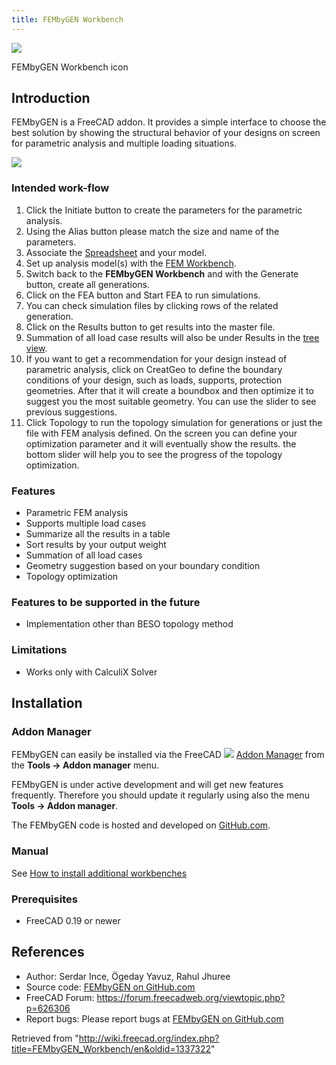 ```yaml
---
title: FEMbyGEN Workbench
---
```


![](/images/FEMbyGEN.svg)

FEMbyGEN Workbench icon

## Introduction

FEMbyGEN is a FreeCAD addon. It provides a simple interface to choose the best solution by showing the structural behavior of your designs on screen for parametric analysis and multiple loading situations.

![](/images/Generative_Design.png)

### Intended work-flow

1. Click the Initiate button to create the parameters for the parametric analysis.
2. Using the Alias button please match the size and name of the parameters.
3. Associate the [Spreadsheet](/Spreadsheet_Workbench "Spreadsheet Workbench") and your model.
4. Set up analysis model(s) with the [FEM Workbench](/FEM_Workbench "FEM Workbench").
5. Switch back to the **FEMbyGEN Workbench** and with the Generate button, create all generations.
6. Click on the FEA button and Start FEA to run simulations.
7. You can check simulation files by clicking rows of the related generation.
8. Click on the Results button to get results into the master file.
9. Summation of all load case results will also be under Results in the [tree view](/Tree_view "Tree view").
10. If you want to get a recommendation for your design instead of parametric analysis, click on CreatGeo to define the boundary conditions of your design, such as loads, supports, protection geometries. After that it will create a boundbox and then optimize it to suggest you the most suitable geometry. You can use the slider to see previous suggestions.
11. Click Topology to run the topology simulation for generations or just the file with FEM analysis defined. On the screen you can define your optimization parameter and it will eventually show the results. the bottom slider will help you to see the progress of the topology optimization.

### Features

- Parametric FEM analysis
- Supports multiple load cases
- Summarize all the results in a table
- Sort results by your output weight
- Summation of all load cases
- Geometry suggestion based on your boundary condition
- Topology optimization

### Features to be supported in the future

- Implementation other than BESO topology method

### Limitations

- Works only with CalculiX Solver

## Installation

### Addon Manager

FEMbyGEN can easily be installed via the FreeCAD ![](/images/AddonManager.svg) [Addon Manager](/Std_AddonMgr "Std AddonMgr") from the **Tools → Addon manager** menu.

FEMbyGEN is under active development and will get new features frequently. Therefore you should update it regularly using also the menu **Tools → Addon manager**.

The FEMbyGEN code is hosted and developed on [GitHub.com](https://github.com/Serince/FEMbyGEN).

### Manual

See [How to install additional workbenches](/How_to_install_additional_workbenches "How to install additional workbenches")

### Prerequisites

- FreeCAD 0.19 or newer

## References

- Author: Serdar Ince, Ögeday Yavuz, Rahul Jhuree
- Source code: [FEMbyGEN on GitHub.com](https://github.com/Serince/FEMbyGEN)
- FreeCAD Forum: <https://forum.freecadweb.org/viewtopic.php?p=626306>
- Report bugs: Please report bugs at [FEMbyGEN on GitHub.com](https://github.com/Serince/FEMbyGEN/issues)

Retrieved from "<http://wiki.freecad.org/index.php?title=FEMbyGEN_Workbench/en&oldid=1337322>"
